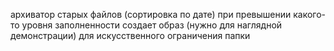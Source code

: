 архиватор старых файлов (сортировка по дате) при превышении какого-то уровня заполненности 
создает образ (нужно для наглядной демонстрации) для искусственного ограничения папки
